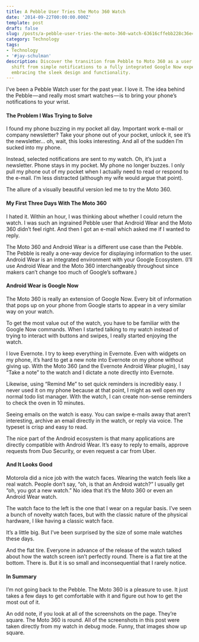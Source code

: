 ```yaml
---
title: A Pebble User Tries the Moto 360 Watch
date: '2014-09-22T00:00:00.000Z'
template: post
draft: false
slug: /posts/a-pebble-user-tries-the-moto-360-watch-63616cffebb228c36e4e1910
category: Technology
tags:
- Technology
- '#jay-schulman'
description: Discover the transition from Pebble to Moto 360 as a user navigates the
  shift from simple notifications to a fully integrated Google Now experience, ultimately
  embracing the sleek design and functionality.
---
```

I’ve been a Pebble Watch user for the past year. I love it. The idea behind the Pebble — and really most smart watches — is to bring your phone’s notifications to your wrist.

#### The Problem I Was Trying to Solve

I found my phone buzzing in my pocket all day. Important work e-mail or company newsletter? Take your phone out of your pocket, unlock it, see it’s the newsletter… oh, wait, this looks interesting. And all of the sudden I’m sucked into my phone.

Instead, selected notifications are sent to my watch. Oh, it’s just a newsletter. Phone stays in my pocket. My phone no longer buzzes. I only pull my phone out of my pocket when I actually need to read or respond to the e-mail. I’m less distracted (although my wife would argue that point).

The allure of a visually beautiful version led me to try the Moto 360.

#### My First Three Days With The Moto 360

I hated it. Within an hour, I was thinking about whether I could return the watch. I was such an ingrained Pebble user that Android Wear and the Moto 360 didn’t feel right. And then I got an e-mail which asked me if I wanted to reply.

The Moto 360 and Android Wear is a different use case than the Pebble. The Pebble is really a one-way device for displaying information to the user. Android Wear is an integrated environment with your Google Ecosystem. (I’ll use Android Wear and the Moto 360 interchangeably throughout since makers can’t change too much of Google’s software.)

#### Android Wear is Google Now

The Moto 360 is really an extension of Google Now. Every bit of information that pops up on your phone from Google starts to appear in a very similar way on your watch.

To get the most value out of the watch, you have to be familiar with the Google Now commands. When I started talking to my watch instead of trying to interact with buttons and swipes, I really started enjoying the watch.

I love Evernote. I try to keep everything in Evernote. Even with widgets on my phone, it’s hard to get a new note into Evernote on my phone without giving up. With the Moto 360 (and the Evernote Android Wear plugin), I say “Take a note” to the watch and I dictate a note directly into Evernote.

Likewise, using “Remind Me” to set quick reminders is incredibly easy. I never used it on my phone because at that point, I might as well open my normal todo list manager. With the watch, I can create non-sense reminders to check the oven in 10 minutes.

Seeing emails on the watch is easy. You can swipe e-mails away that aren’t interesting, archive an email directly in the watch, or reply via voice. The typeset is crisp and easy to read.

The nice part of the Android ecosystem is that many applications are directly compatible with Android Wear. It’s easy to reply to emails, approve requests from Duo Security, or even request a car from Uber.

#### And It Looks Good

Motorola did a nice job with the watch faces. Wearing the watch feels like a real watch. People don’t say, “oh, is that an Android watch?” I usually get “oh, you got a new watch.” No idea that it’s the Moto 360 or even an Android Wear watch.

The watch face to the left is the one that I wear on a regular basis. I’ve seen a bunch of novelty watch faces, but with the classic nature of the physical hardware, I like having a classic watch face.

It’s a little big. But I’ve been surprised by the size of some male watches these days.

And the flat tire. Everyone in advance of the release of the watch talked about how the watch screen isn’t perfectly round. There is a flat tire at the bottom. There is. But it is so small and inconsequential that I rarely notice.

#### In Summary

I’m not going back to the Pebble. The Moto 360 is a pleasure to use. It just takes a few days to get comfortable with it and figure out how to get the most out of it.

An odd note, if you look at all of the screenshots on the page. They’re square. The Moto 360 is round. All of the screenshots in this post were taken directly from my watch in debug mode. Funny, that images show up square.